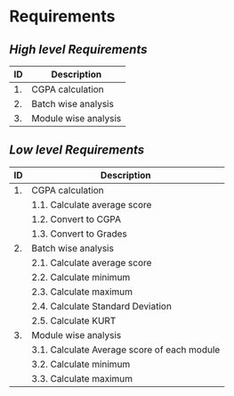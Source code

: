 # Requirements
## _High level Requirements_

| ID | Description |
| ------ | ------ |
| 1. | CGPA calculation |
| 2. | Batch wise analysis |
| 3. | Module wise analysis |

## _Low level Requirements_

| ID | Description |
| ------ | ------ |
| 1. | CGPA calculation |
|    | 1.1.  Calculate average score |
|    | 1.2.  Convert to CGPA |
|    | 1.3.  Convert to Grades |
| 2. | Batch wise analysis |
|    | 2.1.  Calculate average score |
|    | 2.2.  Calculate minimum |
|    | 2.3.  Calculate maximum |
|    | 2.4.  Calculate Standard Deviation |
|    | 2.5.  Calculate KURT |
| 3. | Module wise analysis |
|    | 3.1.  Calculate Average score of each module |
|    | 3.2.  Calculate minimum |
|    | 3.3.  Calculate maximum |
